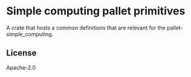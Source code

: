 Simple computing pallet primitives
====

A crate that hosts a common definitions that are relevant for the pallet-simple_computing.

## License

Apache-2.0
